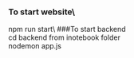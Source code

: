 ###  To start website\
npm run start\\
###To start backend\
cd backend from inotebook folder\
nodemon app.js
